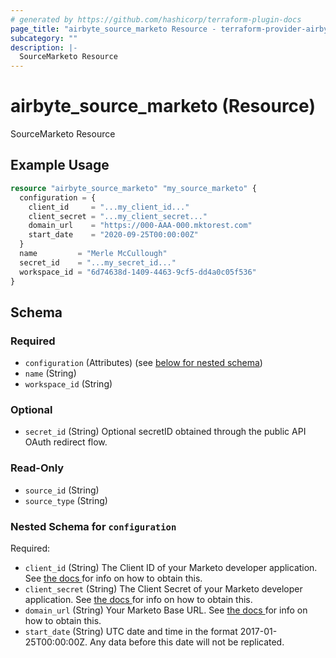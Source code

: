 ```yaml
---
# generated by https://github.com/hashicorp/terraform-plugin-docs
page_title: "airbyte_source_marketo Resource - terraform-provider-airbyte"
subcategory: ""
description: |-
  SourceMarketo Resource
---
```


# airbyte_source_marketo (Resource)

SourceMarketo Resource

## Example Usage

```terraform
resource "airbyte_source_marketo" "my_source_marketo" {
  configuration = {
    client_id     = "...my_client_id..."
    client_secret = "...my_client_secret..."
    domain_url    = "https://000-AAA-000.mktorest.com"
    start_date    = "2020-09-25T00:00:00Z"
  }
  name         = "Merle McCullough"
  secret_id    = "...my_secret_id..."
  workspace_id = "6d74638d-1409-4463-9cf5-dd4a0c05f536"
}
```

<!-- schema generated by tfplugindocs -->
## Schema

### Required

- `configuration` (Attributes) (see [below for nested schema](#nestedatt--configuration))
- `name` (String)
- `workspace_id` (String)

### Optional

- `secret_id` (String) Optional secretID obtained through the public API OAuth redirect flow.

### Read-Only

- `source_id` (String)
- `source_type` (String)

<a id="nestedatt--configuration"></a>
### Nested Schema for `configuration`

Required:

- `client_id` (String) The Client ID of your Marketo developer application. See <a href="https://docs.airbyte.com/integrations/sources/marketo"> the docs </a> for info on how to obtain this.
- `client_secret` (String) The Client Secret of your Marketo developer application. See <a href="https://docs.airbyte.com/integrations/sources/marketo"> the docs </a> for info on how to obtain this.
- `domain_url` (String) Your Marketo Base URL. See <a href="https://docs.airbyte.com/integrations/sources/marketo"> the docs </a> for info on how to obtain this.
- `start_date` (String) UTC date and time in the format 2017-01-25T00:00:00Z. Any data before this date will not be replicated.


